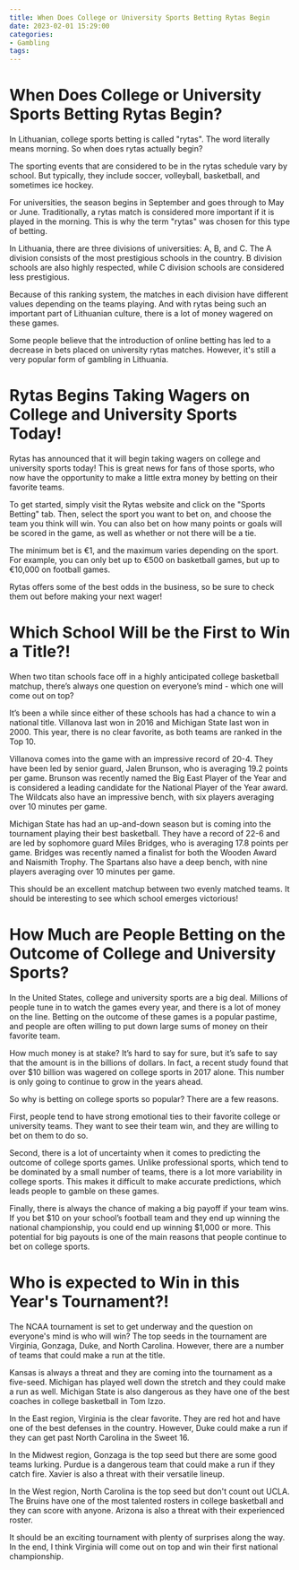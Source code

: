 ```yaml
---
title: When Does College or University Sports Betting Rytas Begin
date: 2023-02-01 15:29:00
categories:
- Gambling
tags:
---
```



#  When Does College or University Sports Betting Rytas Begin?

In Lithuanian, college sports betting is called "rytas". The word literally means morning. So when does rytas actually begin?

The sporting events that are considered to be in the rytas schedule vary by school. But typically, they include soccer, volleyball, basketball, and sometimes ice hockey.

For universities, the season begins in September and goes through to May or June. Traditionally, a rytas match is considered more important if it is played in the morning. This is why the term "rytas" was chosen for this type of betting. 

In Lithuania, there are three divisions of universities: A, B, and C. The A division consists of the most prestigious schools in the country. B division schools are also highly respected, while C division schools are considered less prestigious. 

Because of this ranking system, the matches in each division have different values depending on the teams playing. And with rytas being such an important part of Lithuanian culture, there is a lot of money wagered on these games. 

Some people believe that the introduction of online betting has led to a decrease in bets placed on university rytas matches. However, it's still a very popular form of gambling in Lithuania.

#  Rytas Begins Taking Wagers on College and University Sports Today!

Rytas has announced that it will begin taking wagers on college and university sports today! This is great news for fans of those sports, who now have the opportunity to make a little extra money by betting on their favorite teams.

To get started, simply visit the Rytas website and click on the "Sports Betting" tab. Then, select the sport you want to bet on, and choose the team you think will win. You can also bet on how many points or goals will be scored in the game, as well as whether or not there will be a tie.

The minimum bet is €1, and the maximum varies depending on the sport. For example, you can only bet up to €500 on basketball games, but up to €10,000 on football games.

Rytas offers some of the best odds in the business, so be sure to check them out before making your next wager!

#  Which School Will be the First to Win a Title?!

When two titan schools face off in a highly anticipated college basketball matchup, there’s always one question on everyone’s mind - which one will come out on top?

It’s been a while since either of these schools has had a chance to win a national title. Villanova last won in 2016 and Michigan State last won in 2000. This year, there is no clear favorite, as both teams are ranked in the Top 10.

Villanova comes into the game with an impressive record of 20-4. They have been led by senior guard, Jalen Brunson, who is averaging 19.2 points per game. Brunson was recently named the Big East Player of the Year and is considered a leading candidate for the National Player of the Year award. The Wildcats also have an impressive bench, with six players averaging over 10 minutes per game.

Michigan State has had an up-and-down season but is coming into the tournament playing their best basketball. They have a record of 22-6 and are led by sophomore guard Miles Bridges, who is averaging 17.8 points per game. Bridges was recently named a finalist for both the Wooden Award and Naismith Trophy. The Spartans also have a deep bench, with nine players averaging over 10 minutes per game.

This should be an excellent matchup between two evenly matched teams. It should be interesting to see which school emerges victorious!

#  How Much are People Betting on the Outcome of College and University Sports?

In the United States, college and university sports are a big deal. Millions of people tune in to watch the games every year, and there is a lot of money on the line. Betting on the outcome of these games is a popular pastime, and people are often willing to put down large sums of money on their favorite team.

How much money is at stake? It’s hard to say for sure, but it’s safe to say that the amount is in the billions of dollars. In fact, a recent study found that over $10 billion was wagered on college sports in 2017 alone. This number is only going to continue to grow in the years ahead.

So why is betting on college sports so popular? There are a few reasons.

First, people tend to have strong emotional ties to their favorite college or university teams. They want to see their team win, and they are willing to bet on them to do so.

Second, there is a lot of uncertainty when it comes to predicting the outcome of college sports games. Unlike professional sports, which tend to be dominated by a small number of teams, there is a lot more variability in college sports. This makes it difficult to make accurate predictions, which leads people to gamble on these games.

Finally, there is always the chance of making a big payoff if your team wins. If you bet $10 on your school’s football team and they end up winning the national championship, you could end up winning $1,000 or more. This potential for big payouts is one of the main reasons that people continue to bet on college sports.

#  Who is expected to Win in this Year's Tournament?!

The NCAA tournament is set to get underway and the question on everyone's mind is who will win? The top seeds in the tournament are Virginia, Gonzaga, Duke, and North Carolina. However, there are a number of teams that could make a run at the title.

Kansas is always a threat and they are coming into the tournament as a five-seed. Michigan has played well down the stretch and they could make a run as well. Michigan State is also dangerous as they have one of the best coaches in college basketball in Tom Izzo.

In the East region, Virginia is the clear favorite. They are red hot and have one of the best defenses in the country. However, Duke could make a run if they can get past North Carolina in the Sweet 16.

In the Midwest region, Gonzaga is the top seed but there are some good teams lurking. Purdue is a dangerous team that could make a run if they catch fire. Xavier is also a threat with their versatile lineup.

In the West region, North Carolina is the top seed but don't count out UCLA. The Bruins have one of the most talented rosters in college basketball and they can score with anyone. Arizona is also a threat with their experienced roster.

It should be an exciting tournament with plenty of surprises along the way. In the end, I think Virginia will come out on top and win their first national championship.